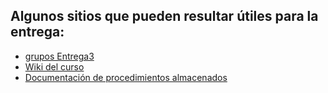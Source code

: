 ## Algunos sitios que pueden resultar útiles para la entrega:

- [grupos Entrega3](https://docs.google.com/spreadsheets/d/1_wBBmV8DM2YL0Bsur130nA8mLQx1_12ULE1MvBFBF7Y/edit#gid=497462851)
- [Wiki del curso](https://github.com/IIC2413/Syllabus-2021-1/wiki)
- [Documentación de procedimientos almacenados](https://www.postgresql.org/docs/10/sql-createfunction.html)
